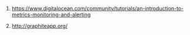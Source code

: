 1) https://www.digitalocean.com/community/tutorials/an-introduction-to-metrics-monitoring-and-alerting

2) http://graphiteapp.org/

